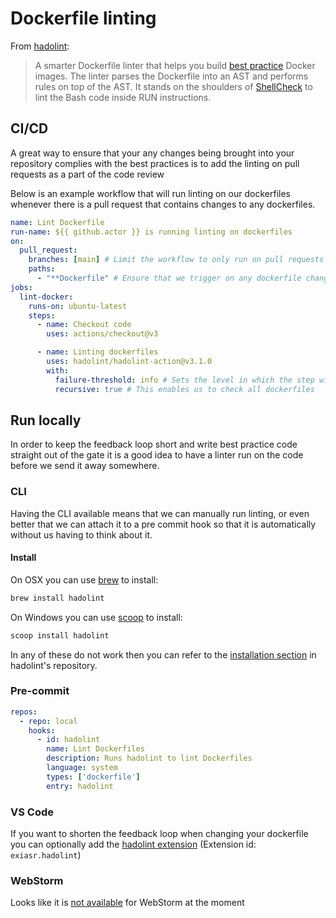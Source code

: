 # Dockerfile linting

From [hadolint](https://github.com/hadolint/hadolint):
> A smarter Dockerfile linter that helps you build [best practice](https://docs.docker.com/engine/userguide/eng-image/dockerfile_best-practices) Docker images. The linter parses the Dockerfile into an AST and performs rules on top of the AST. It stands on the shoulders of [ShellCheck](https://github.com/koalaman/shellcheck) to lint the Bash code inside RUN instructions.

## CI/CD

A great way to ensure that your any changes being brought into your repository complies with the best practices is to add the linting on pull requests as a part of the code review

Below is an example workflow that will run linting on our dockerfiles whenever there is a pull request that contains changes to any dockerfiles.

```yml
name: Lint Dockerfile
run-name: ${{ github.actor }} is running linting on dockerfiles
on:
  pull_request:
    branches: [main] # Limit the workflow to only run on pull requests made to the main branch
    paths:
      - "**Dockerfile" # Ensure that we trigger on any dockerfile changes
jobs:
  lint-docker:
    runs-on: ubuntu-latest
    steps:
      - name: Checkout code
        uses: actions/checkout@v3

      - name: Linting dockerfiles
        uses: hadolint/hadolint-action@v3.1.0
        with:
          failure-threshold: info # Sets the level in which the step will fail on, default is info, other levels are warning and error
          recursive: true # This enables us to check all dockerfiles

```

## Run locally

In order to keep the feedback loop short and write best practice code straight out of the gate it is a good idea to have a linter run on the code before we send it away somewhere.

### CLI

Having the CLI available means that we can manually run linting, or even better that we can attach it to a pre commit hook so that it is automatically without us having to think about it.

#### Install

On OSX you can use [brew](https://brew.sh/) to install:

```bash
brew install hadolint
```

On Windows you can use [scoop](https://github.com/lukesampson/scoop) to install:

```bash
scoop install hadolint
```

In any of these do not work then you can refer to the [installation section](https://github.com/hadolint/hadolint?tab=readme-ov-file#install) in hadolint's repository.

### Pre-commit

```yaml
repos:
  - repo: local
    hooks:
      - id: hadolint
        name: Lint Dockerfiles
        description: Runs hadolint to lint Dockerfiles
        language: system
        types: ['dockerfile']
        entry: hadolint
```

### VS Code

If you want to shorten the feedback loop when changing your dockerfile you can optionally add the [hadolint extension](https://github.com/michaellzc/vscode-hadolint) (Extension id: `exiasr.hadolint`)

### WebStorm

Looks like it is [not available](https://youtrack.jetbrains.com/issue/IJPL-69780/Bundle-hadolint-a-Docker-linting-tool) for WebStorm at the moment
